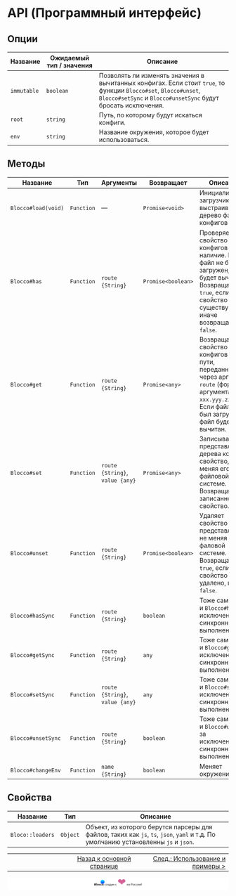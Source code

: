 # API (Программный интерфейс)

## Опции
|Название|Ожидаемый тип / значения|Описание|
|---|---|---|
| `immutable` |  `boolean`  | Позволять ли изменять значения в вычитанных конфигах. Если стоит `true`, то функции `Blocco#set`, `Blocco#unset`, `Blocco#setSync` и `Blocco#unsetSync` будут бросать исключения. |
|    `root`   |   `string`  | Путь, по которому будут искаться конфиги. |
|    `env`    |   `string`  | Название окружения, которое будет использоваться. |

## Методы
|       Название    |   Тип    |         Аргументы    |   Возвращает    |                 Описание                 |
|---|---|---|---|---|
|`Blocco#load(void)`| `Function` |        —         |  `Promise<void>`   | Инициализирует загрузчик и выстраивает дерево файлов-конфигов |
|`Blocco#has`       | `Function` | `route {String}` | `Promise<boolean>` | Проверяет свойство конфигов на наличие. Если файл не был загружен, файл будет вычитан. Возвращает `true`, если свойство существует, иначе возвращает `false`. |
|`Blocco#get`       | `Function` | `route {String}` |  `Promise<any>`    | Возвращает свойство конфигов по пути, переданному через аргумент `route` (формат аргумента: `xxx.yyy.zzz`). Если файл не был загружен, файл будет вычитан. |
|`Blocco#set`       | `Function` | `route {String}`, `value {any}` | `Promise<any>` | Записывает в представление дерева конфига свойство, не меняя его в файловой системе. Возвращает записанное свойство. |
|`Blocco#unset`     | `Function` | `route {String}` | `Promise<boolean>` | Удаляет свойство из представления, не меняя его в фаловой системе. Возвращает `true`, если свойство удалено, иначе `false`. |
|`Blocco#hasSync`   | `Function` | `route {String}` |    `boolean`    | Тоже самое что и `Blocco#has`, за исключением синхронного выполнения. |
|`Blocco#getSync`   | `Function` | `route {String}` |      `any`      | Тоже самое что и `Blocco#get`, за исключением синхронного выполнения. |
|`Blocco#setSync`   | `Function` | `route {String}`, `value {any}` | `any` | Тоже самое что и `Blocco#set`, за исключением синхронного выполнения. |
|`Blocco#unsetSync` | `Function` | `route {String}` |    `boolean`    | Тоже самое что и `Blocco#unset`, за исключением синхронного выполнения. |
|`Blocco#changeEnv` | `Function` | `name {String}`  |    `boolean`    | Меняет окружение. |

## Свойства
|       Название    |   Тип     |                 Описание                 |
|---|---|---|
|`Bloco::loaders`  | `Object`   | Объект, из которого берутся парсеры для файлов, таких как `js`, `ts`, `json`, `yaml` и т.д. По умолчанию установленны `js` и `json`. |

<table border="0" width="888">
    <tr>
        <td width="296" align="left">        
        </td>
        <td width="296" align="center">
            <a href="./00-readme.md">Назад к основной странице</a>
        </td>
        <td width="296" align="right">
            <a href="./02-usage-examples.md">След.: Использование и примеры ></a>
        </td>
    </tr>
</table>

![](./footer.svg)